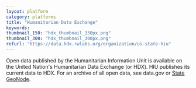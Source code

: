 ```yaml
---
layout: platform
category: platforms
title: "Humanitarian Data Exchange"
keywords:
thumbnail_150: "hdx_thumbnail_150px.png"
thumbnail_300: "hdx_thumbnail_300px.png"
refurl: "https://data.hdx.rwlabs.org/organization/us-state-hiu"
---
```

Open data published by the Humanitarian Information Unit is available on the United Nation's Humanitarian Data Exchange (or HDX).  HIU publishes its current data to HDX.  For an archive of all open data, see data.gov or [State GeoNode](http://geonode.state.gov).
